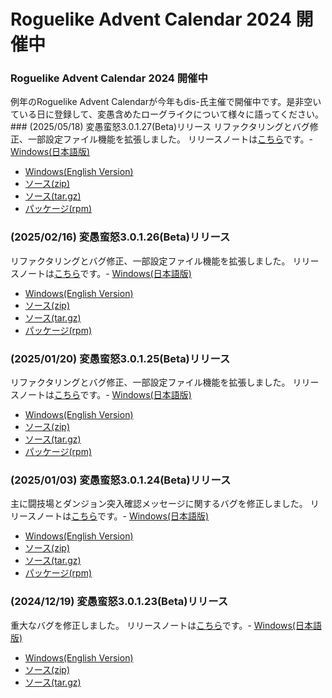 # Roguelike Advent Calendar 2024 開催中

### Roguelike Advent Calendar 2024 開催中
例年のRoguelike Advent Calendarが今年もdis-氏主催で開催中です。是非空いている日に登録して、変愚含めたローグライクについて様々に語ってください。
[](https://adventar.org/calendars/10237)### (2025/05/18) 変愚蛮怒3.0.1.27(Beta)リリース
リファクタリングとバグ修正、一部設定ファイル機能を拡張しました。
リリースノートは[こちら](https://github.com/hengband/hengband/releases/tag/3.0.1.27-Beta)です。- [Windows(日本語版)](https://github.com/hengband/hengband/releases/download/3.0.1.27-Beta/Hengband-3.0.1.27-Beta-jp.zip)
- [Windows(English Version)](https://github.com/hengband/hengband/releases/download/3.0.1.27-Beta/Hengband-3.0.1.27-Beta-en.zip)
- [ソース(zip)](https://github.com/hengband/hengband/archive/refs/tags/3.0.1.27-Beta.zip)
- [ソース(tar.gz)](https://github.com/hengband/hengband/archive/refs/tags/3.0.1.27-Beta.tar.gz)
- [パッケージ(rpm)](https://copr.fedorainfracloud.org/coprs/whitehara/hengband/build/9068654/)
### (2025/02/16) 変愚蛮怒3.0.1.26(Beta)リリース
リファクタリングとバグ修正、一部設定ファイル機能を拡張しました。
リリースノートは[こちら](https://github.com/hengband/hengband/releases/tag/3.0.1.26-Beta)です。- [Windows(日本語版)](https://github.com/hengband/hengband/releases/download/3.0.1.26-Beta/Hengband-3.0.1.26-Beta-jp.zip)
- [Windows(English Version)](https://github.com/hengband/hengband/releases/download/3.0.1.26-Beta/Hengband-3.0.1.26-Beta-en.zip)
- [ソース(zip)](https://github.com/hengband/hengband/archive/refs/tags/3.0.1.26-Beta.zip)
- [ソース(tar.gz)](https://github.com/hengband/hengband/archive/refs/tags/3.0.1.26-Beta.tar.gz)
- [パッケージ(rpm)](https://copr.fedorainfracloud.org/coprs/whitehara/hengband/build/8980623/)
### (2025/01/20) 変愚蛮怒3.0.1.25(Beta)リリース
リファクタリングとバグ修正、一部設定ファイル機能を拡張しました。
リリースノートは[こちら](https://github.com/hengband/hengband/releases/tag/3.0.1.25-Beta)です。- [Windows(日本語版)](https://github.com/hengband/hengband/releases/download/3.0.1.25-Beta/Hengband-3.0.1.25-Beta-jp.zip)
- [Windows(English Version)](https://github.com/hengband/hengband/releases/download/3.0.1.25-Beta/Hengband-3.0.1.25-Beta-en.zip)
- [ソース(zip)](https://github.com/hengband/hengband/archive/refs/tags/3.0.1.25-Beta.zip)
- [ソース(tar.gz)](https://github.com/hengband/hengband/archive/refs/tags/3.0.1.25-Beta.tar.gz)
- [パッケージ(rpm)](https://copr.fedorainfracloud.org/coprs/whitehara/hengband/build/8561087/)
### (2025/01/03) 変愚蛮怒3.0.1.24(Beta)リリース
主に闘技場とダンジョン突入確認メッセージに関するバグを修正しました。
リリースノートは[こちら](https://github.com/hengband/hengband/releases/tag/3.0.1.24-Beta)です。- [Windows(日本語版)](https://github.com/hengband/hengband/releases/download/3.0.1.24-Beta/Hengband-3.0.1.24-Beta-jp.zip)
- [Windows(English Version)](https://github.com/hengband/hengband/releases/download/3.0.1.24-Beta/Hengband-3.0.1.24-Beta-en.zip)
- [ソース(zip)](https://github.com/hengband/hengband/archive/refs/tags/3.0.1.24-Beta.zip)
- [ソース(tar.gz)](https://github.com/hengband/hengband/archive/refs/tags/3.0.1.24-Beta.tar.gz)
- [パッケージ(rpm)](https://copr.fedorainfracloud.org/coprs/whitehara/hengband/build/8474064/)
### (2024/12/19) 変愚蛮怒3.0.1.23(Beta)リリース
重大なバグを修正しました。
リリースノートは[こちら](https://github.com/hengband/hengband/releases/tag/3.0.1.23-Beta)です。- [Windows(日本語版)](https://github.com/hengband/hengband/releases/download/3.0.1.23-Beta/Hengband-3.0.1.23-Beta-jp.zip)
- [Windows(English Version)](https://github.com/hengband/hengband/releases/download/3.0.1.23-Beta/Hengband-3.0.1.23-Beta-en.zip)
- [ソース(zip)](https://github.com/hengband/hengband/archive/refs/tags/3.0.1.23-Beta.zip)
- [ソース(tar.gz)](https://github.com/hengband/hengband/archive/refs/tags/3.0.1.23-Beta.tar.gz)

